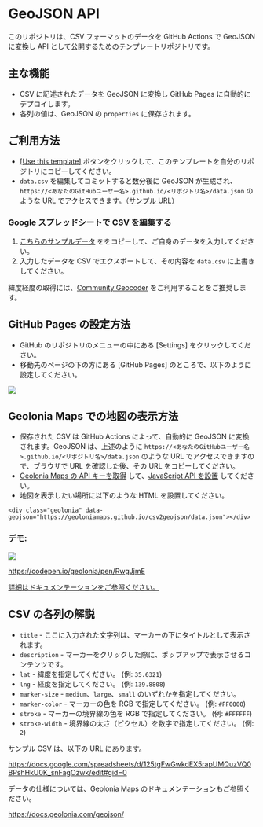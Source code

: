 # GeoJSON API

このリポジトリは、CSV フォーマットのデータを GitHub Actions で GeoJSON に変換し API として公開するためのテンプレートリポジトリです。

## 主な機能

* CSV に記述されたデータを GeoJSON に変換し GitHub Pages に自動的にデプロイします。
* 各列の値は、GeoJSON の `properties` に保存されます。

## ご利用方法

* [[Use this template]](https://github.com/geoloniamaps/csv2geojson/generate) ボタンをクリックして、このテンプレートを自分のリポジトリにコピーしてください。
* `data.csv` を編集してコミットすると数分後に GeoJSON が生成され、`https://<あなたのGitHubユーザー名>.github.io/<リポジトリ名>/data.json` のような URL でアクセスできます。（[サンプル URL](https://geoloniamaps.github.io/csv2geojson/data.json)）

### Google スプレッドシートで CSV を編集する

1. [こちらのサンプルデータ](https://docs.google.com/spreadsheets/d/125tgFwGwkdEX5rapUMQuzVQ0BPshHkU0K_snFagOzwk/edit#gid=0) ををコピーして、ご自身のデータを入力してください。
2. 入力したデータを CSV でエクスポートして、その内容を `data.csv` に上書きしてください。

緯度経度の取得には、[Community Geocoder](https://community-geocoder.geolonia.com/#12/35.68124/139.76713) をご利用することをご推奨します。

## GitHub Pages の設定方法

* GitHub のリポジトリのメニューの中にある [Settings] をクリックしてください。
* 移動先のページの下の方にある [GitHub Pages] のところで、以下のように設定してください。

![](https://www.evernote.com/l/ABXqA26fEitDNZG6KDxX-Os6Qb8gciGRKSYB/image.png)

## Geolonia Maps での地図の表示方法

* 保存された CSV は GitHub Actions によって、自動的に GeoJSON に変換されます。GeoJSON は、上述のように `https://<あなたのGitHubユーザー名>.github.io/<リポジトリ名>/data.json` のような URL でアクセスできますので、ブラウザで URL を確認した後、その URL をコピーしてください。
* [Geolonia Maps の API キーを取得](https://docs.geolonia.com/tutorial/002/) して、[JavaScript API を設置](https://docs.geolonia.com/tutorial/003/)  してください。
* 地図を表示したい場所に以下のような HTML を設置してください。

```
<div class="geolonia" data-geojson="https://geoloniamaps.github.io/csv2geojson/data.json"></div>
```

### デモ: 

[![](https://www.evernote.com/l/ABXqj0bWP2hLzJ6LkXidrapwc3eJstLY3ScB/image.png)](https://codepen.io/geolonia/pen/RwgJjmE)

https://codepen.io/geolonia/pen/RwgJjmE

[詳細はドキュメンテーションをご参照ください。](https://docs.geolonia.com/tutorial/008/#%E5%A4%96%E9%83%A8%E3%81%AE-geojson-%E3%82%92%E8%AA%AD%E3%81%BF%E8%BE%BC%E3%82%80)

## CSV の各列の解説

* `title` - ここに入力された文字列は、マーカーの下にタイトルとして表示されます。
* `description` - マーカーをクリックした際に、ポップアップで表示させるコンテンツです。
* `lat` - 緯度を指定してください。 (例: `35.6321`)
* `lng` - 経度を指定してください。 (例: `139.8808`)
* `marker-size` - `medium`、`large`、`small` のいずれかを指定してください。
* `marker-color` - マーカーの色を RGB で指定してください。 (例: `#FF0000`)
* `stroke` - マーカーの境界線の色を RGB で指定してください。 (例: `#FFFFFF`)
* `stroke-width` - 境界線の太さ（ピクセル）を数字で指定してください。 (例: `2`)

サンプル CSV は、以下の URL にあります。

https://docs.google.com/spreadsheets/d/125tgFwGwkdEX5rapUMQuzVQ0BPshHkU0K_snFagOzwk/edit#gid=0

データの仕様については、Geolonia Maps のドキュメンテーションもご参照ください。

https://docs.geolonia.com/geojson/